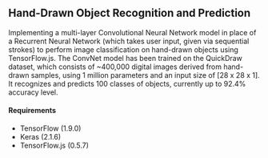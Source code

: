 ## Hand-Drawn Object Recognition and Prediction
Implementing a multi-layer Convolutional Neural Network model in place of a Recurrent Neural Network (which takes user input, given via sequential strokes) to perform image classification on hand-drawn objects using TensorFlow.js. The ConvNet model has been trained on the QuickDraw dataset, which consists of ~400,000 digital images derived from hand-drawn samples, using 1 million parameters and an input size of [28 x 28 x 1]. It recognizes and predicts 100 classes of objects, currently up to 92.4% accuracy level.


#### Requirements
* TensorFlow (1.9.0)
* Keras (2.1.6)
* TensorFlow.js (0.5.7)
